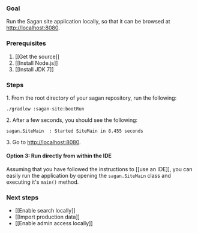 ### Goal

Run the Sagan site application locally, so that it can be browsed at <http://localhost:8080>.

### Prerequisites

1. [[Get the source]]
1. [[Install Node.js]]
1. [[Install JDK 7]]

### Steps

1\. From the root directory of your sagan repository, run the following:
```
./gradlew :sagan-site:bootRun
```

2\. After a few seconds, you should see the following:
```
sagan.SiteMain  : Started SiteMain in 8.455 seconds
```

3\. Go to <http://localhost:8080>.

#### Option 3: Run directly from within the IDE

Assuming that you have followed the instructions to [[use an IDE]], you can easily run the application by opening the `sagan.SiteMain` class and executing it's `main()` method.


### Next steps

 - [[Enable search locally]]
 - [[Import production data]]
 - [[Enable admin access locally]]
